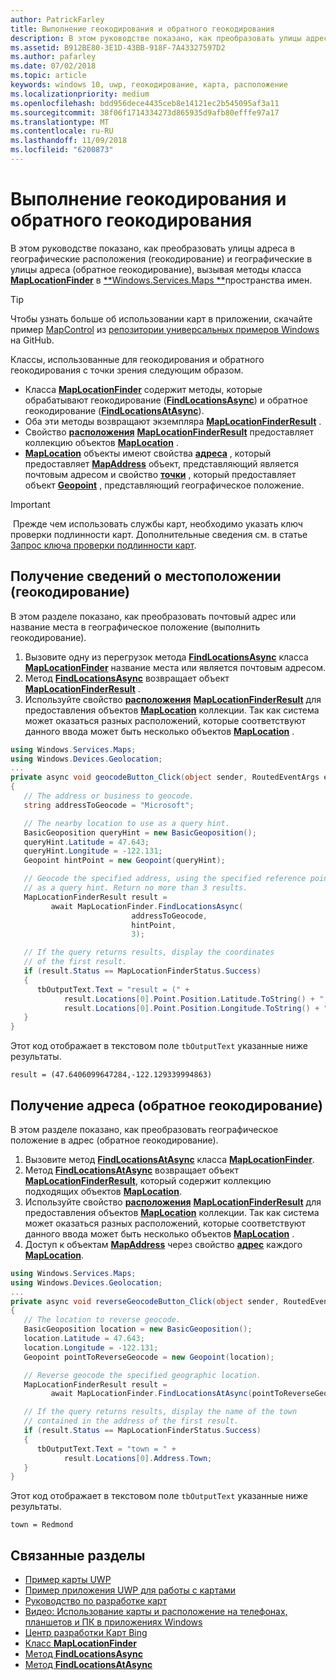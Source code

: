 ```yaml
---
author: PatrickFarley
title: Выполнение геокодирования и обратного геокодирования
description: В этом руководстве показано, как преобразовать улицы адреса в географические расположения (геокодирование) и географические в улицы адреса (обратное геокодирование), вызывая методы класса MapLocationFinder в пространстве имен Windows.Services.Maps.
ms.assetid: B912BE80-3E1D-43BB-918F-7A43327597D2
ms.author: pafarley
ms.date: 07/02/2018
ms.topic: article
keywords: windows 10, uwp, геокодирование, карта, расположение
ms.localizationpriority: medium
ms.openlocfilehash: bdd956dece4435ceb8e14121ec2b545095af3a11
ms.sourcegitcommit: 38f06f1714334273d865935d9afb80efffe97a17
ms.translationtype: MT
ms.contentlocale: ru-RU
ms.lasthandoff: 11/09/2018
ms.locfileid: "6200873"
---
```

# <a name="perform-geocoding-and-reverse-geocoding"></a>Выполнение геокодирования и обратного геокодирования

В этом руководстве показано, как преобразовать улицы адреса в географические расположения (геокодирование) и географические в улицы адреса (обратное геокодирование), вызывая методы класса [**MapLocationFinder**](https://msdn.microsoft.com/library/windows/apps/dn627550) в [**Windows.Services.Maps **](https://msdn.microsoft.com/library/windows/apps/dn636979)пространства имен.

> [!TIP]
> Чтобы узнать больше об использовании карт в приложении, скачайте пример [MapControl](https://github.com/Microsoft/Windows-universal-samples/tree/master/Samples/MapControl) из [репозитории универсальных примеров Windows](hhttps://github.com/Microsoft/Windows-universal-samples) на GitHub.

Классы, использованные для геокодирования и обратного геокодирования с точки зрения следующим образом.

-   Класса [**MapLocationFinder**](https://msdn.microsoft.com/library/windows/apps/dn627550) содержит методы, которые обрабатывают геокодирование ([**FindLocationsAsync**](https://msdn.microsoft.com/library/windows/apps/dn636925)) и обратное геокодирование ([**FindLocationsAtAsync**](https://msdn.microsoft.com/library/windows/apps/dn636928)).
-   Оба эти методы возвращают экземпляра [**MapLocationFinderResult**](https://msdn.microsoft.com/library/windows/apps/dn627551) .
-   Свойство [**расположения**](https://msdn.microsoft.com/library/windows/apps/dn627552) [**MapLocationFinderResult**](https://msdn.microsoft.com/library/windows/apps/dn627551) предоставляет коллекцию объектов [**MapLocation**](https://msdn.microsoft.com/library/windows/apps/dn627549) . 
-   [**MapLocation**](https://msdn.microsoft.com/library/windows/apps/dn627549) объекты имеют свойства [**адреса**](https://msdn.microsoft.com/library/windows/apps/dn636929) , который предоставляет [**MapAddress**](https://msdn.microsoft.com/library/windows/apps/dn627533) объект, представляющий является почтовым адресом и свойство [**точки**](https://docs.microsoft.com/uwp/api/windows.services.maps.maplocation.point) , который предоставляет объект [**Geopoint**](https://docs.microsoft.com/uwp/api/windows.devices.geolocation.geopoint) , представляющий географическое положение.

> [!IMPORTANT]
> Прежде чем использовать службы карт, необходимо указать ключ проверки подлинности карт. Дополнительные сведения см. в статье [Запрос ключа проверки подлинности карт](authentication-key.md).

## <a name="get-a-location-geocode"></a>Получение сведений о местоположении (геокодирование)

В этом разделе показано, как преобразовать почтовый адрес или название места в географическое положение (выполнить геокодирование).

1.  Вызовите одну из перегрузок метода [**FindLocationsAsync**](https://msdn.microsoft.com/library/windows/apps/dn636925) класса [**MapLocationFinder**](https://msdn.microsoft.com/library/windows/apps/dn627550) название места или является почтовым адресом.
2.  Метод [**FindLocationsAsync**](https://msdn.microsoft.com/library/windows/apps/dn636925) возвращает объект [**MapLocationFinderResult**](https://msdn.microsoft.com/library/windows/apps/dn627551) .
3.  Используйте свойство [**расположения**](https://msdn.microsoft.com/library/windows/apps/dn627552) [**MapLocationFinderResult**](https://msdn.microsoft.com/library/windows/apps/dn627551) для предоставления объектов [**MapLocation**](https://msdn.microsoft.com/library/windows/apps/dn627549) коллекции. Так как система может оказаться разных расположений, которые соответствуют данного ввода может быть несколько объектов [**MapLocation**](https://msdn.microsoft.com/library/windows/apps/dn627549) .

```csharp
using Windows.Services.Maps;
using Windows.Devices.Geolocation;
...
private async void geocodeButton_Click(object sender, RoutedEventArgs e)
{
   // The address or business to geocode.
   string addressToGeocode = "Microsoft";

   // The nearby location to use as a query hint.
   BasicGeoposition queryHint = new BasicGeoposition();
   queryHint.Latitude = 47.643;
   queryHint.Longitude = -122.131;
   Geopoint hintPoint = new Geopoint(queryHint);

   // Geocode the specified address, using the specified reference point
   // as a query hint. Return no more than 3 results.
   MapLocationFinderResult result =
         await MapLocationFinder.FindLocationsAsync(
                           addressToGeocode,
                           hintPoint,
                           3);

   // If the query returns results, display the coordinates
   // of the first result.
   if (result.Status == MapLocationFinderStatus.Success)
   {
      tbOutputText.Text = "result = (" +
            result.Locations[0].Point.Position.Latitude.ToString() + "," +
            result.Locations[0].Point.Position.Longitude.ToString() + ")";
   }
}
```

Этот код отображает в текстовом поле `tbOutputText` указанные ниже результаты.

``` syntax
result = (47.6406099647284,-122.129339994863)
```

## <a name="get-an-address-reverse-geocode"></a>Получение адреса (обратное геокодирование)

В этом разделе показано, как преобразовать географическое положение в адрес (обратное геокодирование).

1.  Вызовите метод [**FindLocationsAtAsync**](https://msdn.microsoft.com/library/windows/apps/dn636928) класса [**MapLocationFinder**](https://msdn.microsoft.com/library/windows/apps/dn627550).
2.  Метод [**FindLocationsAtAsync**](https://msdn.microsoft.com/library/windows/apps/dn636928) возвращает объект [**MapLocationFinderResult**](https://msdn.microsoft.com/library/windows/apps/dn627551), который содержит коллекцию подходящих объектов [**MapLocation**](https://msdn.microsoft.com/library/windows/apps/dn627549).
3.  Используйте свойство [**расположения**](https://msdn.microsoft.com/library/windows/apps/dn627552) [**MapLocationFinderResult**](https://msdn.microsoft.com/library/windows/apps/dn627551) для предоставления объектов [**MapLocation**](https://msdn.microsoft.com/library/windows/apps/dn627549) коллекции. Так как система может оказаться разных расположений, которые соответствуют данного ввода может быть несколько объектов [**MapLocation**](https://msdn.microsoft.com/library/windows/apps/dn627549) .
4.  Доступ к объектам [**MapAddress**](https://msdn.microsoft.com/library/windows/apps/dn627533) через свойство [**адрес**](https://msdn.microsoft.com/library/windows/apps/dn636929) каждого [**MapLocation**](https://msdn.microsoft.com/library/windows/apps/dn627549).

```csharp
using Windows.Services.Maps;
using Windows.Devices.Geolocation;
...
private async void reverseGeocodeButton_Click(object sender, RoutedEventArgs e)
{
   // The location to reverse geocode.
   BasicGeoposition location = new BasicGeoposition();
   location.Latitude = 47.643;
   location.Longitude = -122.131;
   Geopoint pointToReverseGeocode = new Geopoint(location);

   // Reverse geocode the specified geographic location.
   MapLocationFinderResult result =
         await MapLocationFinder.FindLocationsAtAsync(pointToReverseGeocode);

   // If the query returns results, display the name of the town
   // contained in the address of the first result.
   if (result.Status == MapLocationFinderStatus.Success)
   {
      tbOutputText.Text = "town = " +
            result.Locations[0].Address.Town;
   }
}
```

Этот код отображает в текстовом поле `tbOutputText` указанные ниже результаты.

``` syntax
town = Redmond
```

## <a name="related-topics"></a>Связанные разделы

* [Пример карты UWP](http://go.microsoft.com/fwlink/p/?LinkId=619977)
* [Пример приложения UWP для работы с картами](http://go.microsoft.com/fwlink/p/?LinkId=619982)
* [Руководство по разработке карт](https://msdn.microsoft.com/library/windows/apps/dn596102)
* [Видео: Использование карты и расположение на телефонах, планшетов и ПК в приложениях Windows](https://channel9.msdn.com/Events/Build/2015/2-757)
* [Центр разработки Карт Bing](https://www.bingmapsportal.com/)
* [Класс **MapLocationFinder**](https://msdn.microsoft.com/library/windows/apps/dn627550)
* [Метод **FindLocationsAsync**](https://msdn.microsoft.com/library/windows/apps/dn636925)
* [Метод **FindLocationsAtAsync**](https://msdn.microsoft.com/library/windows/apps/dn636928)
